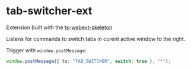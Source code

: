# tab-switcher-ext

Extension built with the [ts-webext-skeleton](https://github.com/DannyHinshaw/ts-webext-skeleton)

Listens for commands to switch tabs in curent active window to the right.

Trigger with `window.postMessage`:

```typescript
window.postMessage({ to: "TAB_SWITCHER", switch: true }, "*");
```
